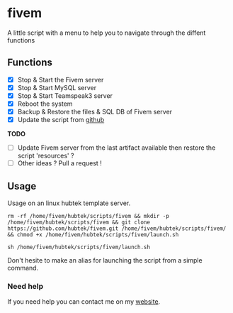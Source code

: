 # fivem

A little script with a menu to help you to navigate through the diffent functions



## Functions

- [x] Stop & Start the Fivem server
- [x] Stop & Start MySQL server
- [x] Stop & Start Teamspeak3 server
- [x] Reboot the system
- [x] Backup & Restore the files & SQL DB of Fivem server
- [x] Update the script from [github](https://github.com/hubtek/fivem)

**TODO**

- [ ] Update Fivem server from the last artifact available then restore the script 'resources' ?
- [ ] Other ideas ? Pull a request !

## Usage

Usage on an linux hubtek template server.

`rm -rf /home/fivem/hubtek/scripts/fivem && mkdir -p /home/fivem/hubtek/scripts/fivem && git clone https://github.com/hubtek/fivem.git /home/fivem/hubtek/scripts/fivem/ && chmod +x /home/fivem/hubtek/scripts/fivem/launch.sh`

`sh /home/fivem/hubtek/scripts/fivem/launch.sh`

Don't hesite to make an alias for launching the script from a simple command.

### Need help

If you need help you can contact me on my [website](https://hubtek.fr).

